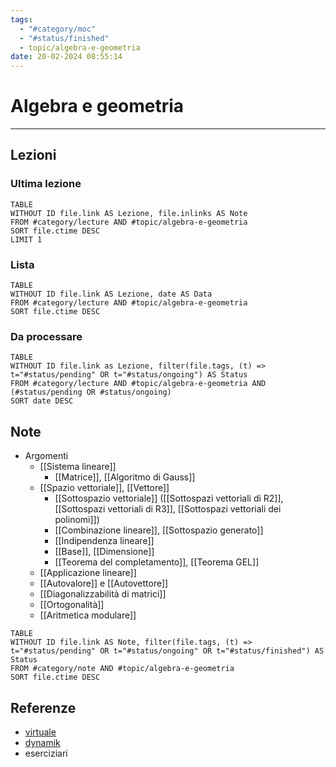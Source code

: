 ```yaml
---
tags:
  - "#category/moc"
  - "#status/finished"
  - topic/algebra-e-geometria
date: 20-02-2024 08:55:14
---
```

# Algebra e geometria
---
## Lezioni
### Ultima lezione
```dataview
TABLE
WITHOUT ID file.link AS Lezione, file.inlinks AS Note
FROM #category/lecture AND #topic/algebra-e-geometria
SORT file.ctime DESC
LIMIT 1
```

### Lista
```dataview
TABLE
WITHOUT ID file.link AS Lezione, date AS Data
FROM #category/lecture AND #topic/algebra-e-geometria
SORT file.ctime DESC
```

### Da processare
```dataview
TABLE
WITHOUT ID file.link as Lezione, filter(file.tags, (t) => t="#status/pending" OR t="#status/ongoing") AS Status
FROM #category/lecture AND #topic/algebra-e-geometria AND (#status/pending OR #status/ongoing)
SORT date DESC
```

## Note
- Argomenti
	- [[Sistema lineare]]
		- [[Matrice]], [[Algoritmo di Gauss]]
	- [[Spazio vettoriale]], [[Vettore]]
		- [[Sottospazio vettoriale]] ([[Sottospazi vettoriali di R2]], [[Sottospazi vettoriali di R3]], [[Sottospazi vettoriali dei polinomi]])
		- [[Combinazione lineare]], [[Sottospazio generato]]
		- [[Indipendenza lineare]]
		- [[Base]], [[Dimensione]]
		- [[Teorema del completamento]], [[Teorema GEL]]
	- [[Applicazione lineare]]
	- [[Autovalore]] e [[Autovettore]]
	- [[Diagonalizzabilità di matrici]]
	- [[Ortogonalità]]
	- [[Aritmetica modulare]]

```dataview
TABLE
WITHOUT ID file.link AS Note, filter(file.tags, (t) => t="#status/pending" OR t="#status/ongoing" OR t="#status/finished") AS Status
FROM #category/note AND #topic/algebra-e-geometria
SORT file.ctime DESC
```

## Referenze
- [virtuale](https://virtuale.unibo.it/course/view.php?id=47400)
- [dynamik](https://dynamik.vercel.app/algebra-e-geometria?from=informatica)
- eserciziari